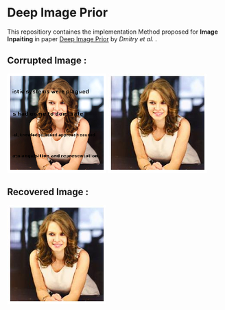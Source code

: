 # Deep Image Prior


This repositiory containes the implementation Method proposed for **Image Inpaiting** in paper [Deep Image Prior](https://arxiv.org/pdf/1711.10925.pdf) by *Dmitry et al.* .



## Corrupted Image :
  ![](https://github.com/bhaveshIITB/Deep-image-prior/blob/master/corrupted_img.png)                                             ![](https://github.com/bhaveshIITB/Deep-image-prior/blob/master/model_output.jpg)


## Recovered Image :
  ![](https://github.com/bhaveshIITB/Deep-image-prior/blob/master/model_output.jpg)
